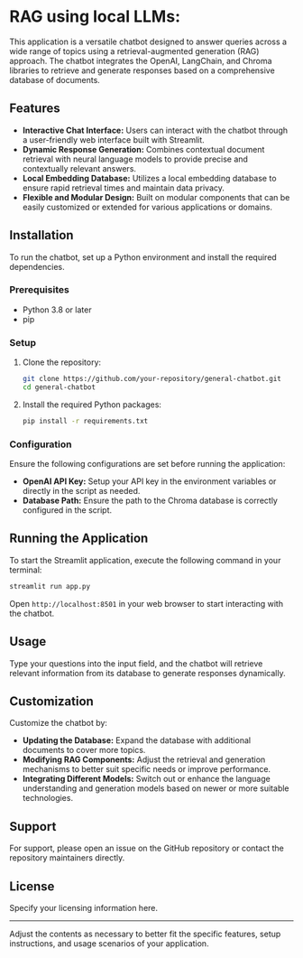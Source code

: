 # RAG using local LLMs:

This application is a versatile chatbot designed to answer queries across a wide range of topics using a retrieval-augmented generation (RAG) approach. The chatbot integrates the OpenAI, LangChain, and Chroma libraries to retrieve and generate responses based on a comprehensive database of documents.

## Features

- **Interactive Chat Interface:** Users can interact with the chatbot through a user-friendly web interface built with Streamlit.
- **Dynamic Response Generation:** Combines contextual document retrieval with neural language models to provide precise and contextually relevant answers.
- **Local Embedding Database:** Utilizes a local embedding database to ensure rapid retrieval times and maintain data privacy.
- **Flexible and Modular Design:** Built on modular components that can be easily customized or extended for various applications or domains.

## Installation

To run the chatbot, set up a Python environment and install the required dependencies.

### Prerequisites

- Python 3.8 or later
- pip

### Setup

1. Clone the repository:
   ```bash
   git clone https://github.com/your-repository/general-chatbot.git
   cd general-chatbot
   ```

2. Install the required Python packages:
   ```bash
   pip install -r requirements.txt
   ```

### Configuration

Ensure the following configurations are set before running the application:

- **OpenAI API Key:** Setup your API key in the environment variables or directly in the script as needed.
- **Database Path:** Ensure the path to the Chroma database is correctly configured in the script.

## Running the Application

To start the Streamlit application, execute the following command in your terminal:

```bash
streamlit run app.py
```

Open `http://localhost:8501` in your web browser to start interacting with the chatbot.

## Usage

Type your questions into the input field, and the chatbot will retrieve relevant information from its database to generate responses dynamically.

## Customization

Customize the chatbot by:
- **Updating the Database:** Expand the database with additional documents to cover more topics.
- **Modifying RAG Components:** Adjust the retrieval and generation mechanisms to better suit specific needs or improve performance.
- **Integrating Different Models:** Switch out or enhance the language understanding and generation models based on newer or more suitable technologies.

## Support

For support, please open an issue on the GitHub repository or contact the repository maintainers directly.

## License

Specify your licensing information here.

---

Adjust the contents as necessary to better fit the specific features, setup instructions, and usage scenarios of your application.